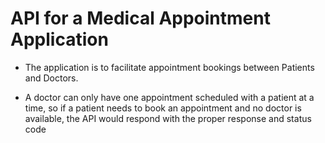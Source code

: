 # API for a Medical Appointment Application

- The application is to facilitate appointment bookings between Patients and Doctors. 

- A doctor can only have one appointment scheduled with a patient at a time, so if a patient needs to book an appointment and no doctor is available, the API would respond with the proper response and status code